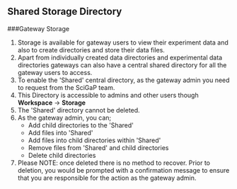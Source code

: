 ## Shared Storage Directory

###Gateway Storage
1. Storage is available for gateway users to view their experiment data and also to create directories and store their data files.
2. Apart from individually created data directories and experimental data directories gateways can also have a central shared directory for all the gateway users to access.
3. To enable the 'Shared' central directory, as the gateway admin you need to request from the SciGaP team.
4. This Directory is accessible to admins and other users though **Workspace** &rarr; **Storage** 
5. The 'Shared' directory cannot be deleted.
6. As the gateway admin, you can;
    - Add child directories to the 'Shared'
    - Add files into 'Shared'
    - Add files into child directories within 'Shared'
    - Remove files from 'Shared' and child directories
    - Delete child directories
7. Please NOTE: once deleted there is no method to recover. Prior to deletion, you would be prompted with a confirmation message to ensure that you are responsible for the action as the gateway admin.


